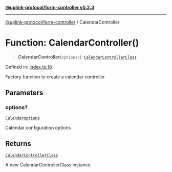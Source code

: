 [**@uplink-protocol/form-controller v0.2.3**](../README.md)

***

[@uplink-protocol/form-controller](../globals.md) / CalendarController

# Function: CalendarController()

> **CalendarController**(`options?`): [`CalendarControllerClass`](../classes/CalendarControllerClass.md)

Defined in: [index.ts:18](https://github.com/jmkcoder/uplink-protocol-calendar/blob/dfbd1d9163b3335ef17060f21cb7756b2a9c621d/src/index.ts#L18)

Factory function to create a calendar controller

## Parameters

### options?

[`CalendarOptions`](../interfaces/CalendarOptions.md)

Calendar configuration options

## Returns

[`CalendarControllerClass`](../classes/CalendarControllerClass.md)

A new CalendarControllerClass instance
